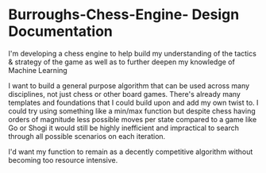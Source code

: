 # Burroughs-Chess-Engine- Design Documentation 

I'm developing a chess engine to help build my understanding of the tactics & strategy of the game as well as to further deepen
my knowledge of Machine Learning 

I want to build a general purpose algorithm that can be used across many disciplines, not just chess or other board games. There's already many templates and foundations 
that I could build upon and add my own twist to. I could try using something like a min/max function but despite chess having orders of magnitude less possible moves per state compared to a game like Go or Shogi it would still be highly inefficient and impractical to search through all possible scenarios on each iteration.

I'd want my function to remain as a decently competitive algorithm without becoming too resource intensive.

